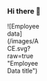 ### Hi there 👋

<div style="width:75px ; height:75px">
![Employee data](/images/ACE.svg?raw=true "Employee Data title")
<div>


<!--
**jcortess/jcortess** is a ✨ _special_ ✨ repository because its `README.md` (this file) appears on your GitHub profile.

Here are some ideas to get you started:

<td><img src="https://github.com/jcortess/jcortess/images/ibm.svg" width="75" title="IBM"/></td>

- 🔭 I’m currently working on ...
- 🌱 I’m currently learning ...
- 👯 I’m looking to collaborate on ...
- 🤔 I’m looking for help with ...
- 💬 Ask me about ...
- 📫 How to reach me: ...
- 😄 Pronouns: ...
- ⚡ Fun fact: ...
-->
